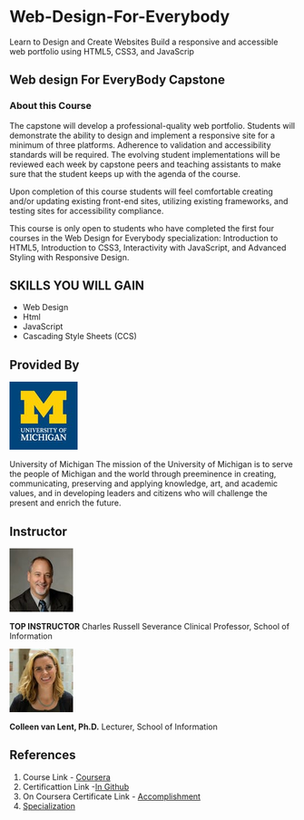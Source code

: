 # Web-Design-For-Everybody
 Learn to Design and Create Websites Build a responsive and accessible web portfolio using HTML5, CSS3, and JavaScrip


## Web design For EveryBody Capstone
### About this Course
 
The capstone will develop a professional-quality web portfolio.  Students will demonstrate the ability to design and implement a responsive site for a minimum of three platforms.  Adherence to validation and accessibility standards will be required. The evolving student implementations will be reviewed each week by capstone peers and teaching assistants to make sure that the student keeps up with the agenda of the course. 

Upon completion of this course students will feel comfortable creating and/or updating existing front-end sites, utilizing existing frameworks, and testing sites for accessibility compliance.

This course is only open to students who have completed the first four courses in the Web Design for Everybody specialization: Introduction to HTML5, Introduction to CSS3, Interactivity with JavaScript, and Advanced Styling with Responsive Design.

## SKILLS YOU WILL GAIN
* Web Design
* Html
* JavaScript
* Cascading Style Sheets (CCS)


## Provided By
![University of Michigan logo](https://github.com/Ashleshk/Web-Design-For-Everybody/blob/master/michiganlogo.jpg)

University of Michigan
The mission of the University of Michigan is to serve the people of Michigan and the world through preeminence in creating, communicating, preserving and applying knowledge, art, and academic values, and in developing leaders and citizens who will challenge the present and enrich the future.

## Instructor
![Charles Russell Severance](https://github.com/Ashleshk/Web-Design-For-Everybody/blob/master/Charles-Severance.jpeg)


**TOP INSTRUCTOR**
Charles Russell Severance
Clinical Professor,
School of Information

![Colleen van Lent](https://github.com/Ashleshk/Web-Design-For-Everybody/blob/master/van_lent_colleen.jpg)

**Colleen van Lent, Ph.D.**
Lecturer, School of Information



## References 
1. Course Link - [Coursera](https://www.coursera.org/learn/web-design-project?#about)
2. Certificattion Link -[In Github](https://github.com/Ashleshk/Web-Design-For-Everybody/blob/master/Web%20Design%20for%20EveryBody%20Capstone.pdf)
3. On Coursera Certificate Link - [Accomplishment](https://coursera.org/share/28da0228e4dfea6d5096d351f3eb2f2a)
4. [Specialization](https://www.coursera.org/account/accomplishments/specialization/Y92RNPAUMMVH)